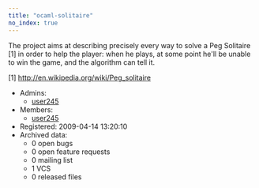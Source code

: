 ```yaml
---
title: "ocaml-solitaire"
no_index: true
---
```


The project aims at describing precisely every way to solve a Peg Solitaire [1] in order to help the player: when he plays, at some point he'll be unable to win the game, and the algorithm can tell it.

[1] http://en.wikipedia.org/wiki/Peg_solitaire


* Admins:
  * [user245](/users/user245)
* Members:
  * [user245](/users/user245)
* Registered: 2009-04-14 13:20:10
* Archived data:
  * 0 open bugs
  * 0 open feature requests
  * 0 mailing list
  * 1 VCS
  * 0 released files

